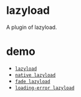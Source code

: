 # lazyload
A plugin of lazyload.

# demo

* [` lazyload `](https://lvzhenbang.github.io/lazyload/dist/index.html)
* [` native lazyload `](https://lvzhenbang.github.io/lazyload/dist/native.html)
* [` fade lazyload `](https://lvzhenbang.github.io/lazyload/dist/fade.html)
* [` loading-error lazyload `](https://lvzhenbang.github.io/lazyload/dist/loading-error.html)